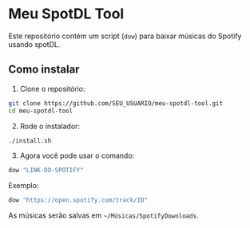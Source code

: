 # Meu SpotDL Tool

Este repositório contém um script (`dow`) para baixar músicas do Spotify usando spotDL.

## Como instalar

1. Clone o repositório:
```bash
git clone https://github.com/SEU_USUARIO/meu-spotdl-tool.git
cd meu-spotdl-tool
```

2. Rode o instalador:
```bash
./install.sh
```

3. Agora você pode usar o comando:
```bash
dow "LINK-DO-SPOTIFY"
```

Exemplo:
```bash
dow "https://open.spotify.com/track/ID"
```

As músicas serão salvas em `~/Músicas/SpotifyDownloads`.
